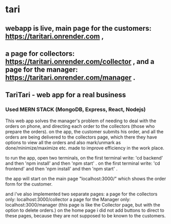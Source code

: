 # tari

## webapp is live, main page for the customers: https://taritari.onrender.com ,  <br>

## a page for collectors: https://taritari.onrender.com/collector , and a page for the manager: https://taritari.onrender.com/manager  .<br>

## TariTari - web app for a real business

### Used MERN STACK (MongoDB, Express, React, Nodejs)

This web app solves the manager's problem of needing to deal with the orders on phone, and directing each order to the collectors (those who prepare the orders).
on the app, the customer submits his order, and all the orders are being delivered to the collectors page, which there they have options to view all the orders and also mark/unmark as done/minimize/maximize etc.
made to improve efficiency in the work place.

to run the app, open two terminals,
on the first terminal write: 'cd backend' and then 'npm install' and then 'npm start' .
on the first terminal write: 'cd frontend' and then 'npm install' and then 'npm start' .

the app will start on the main page "localhost:3000/" which shows the order form for the customer.

and i've also implemented two separate pages:
a page for the collectors only: localhost:3000/collector
a page for the Manager only: localhost:3000/manager (this page is like the Collector page, but with the option to delete orders.)
on the home page i did not add buttons to direct to these pages, because they are not supposed to be known to the customers.


